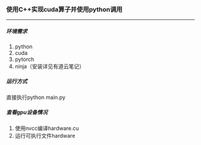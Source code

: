 ### 使用C++实现cuda算子并使用python调用
---
##### 环境需求
1. python
2. cuda
3. pytorch
4. ninja（安装详见有道云笔记）

##### 运行方式
直接执行python main.py

##### 查看gpu设备情况
1. 使用nvcc编译hardware.cu
2. 运行可执行文件hardware
